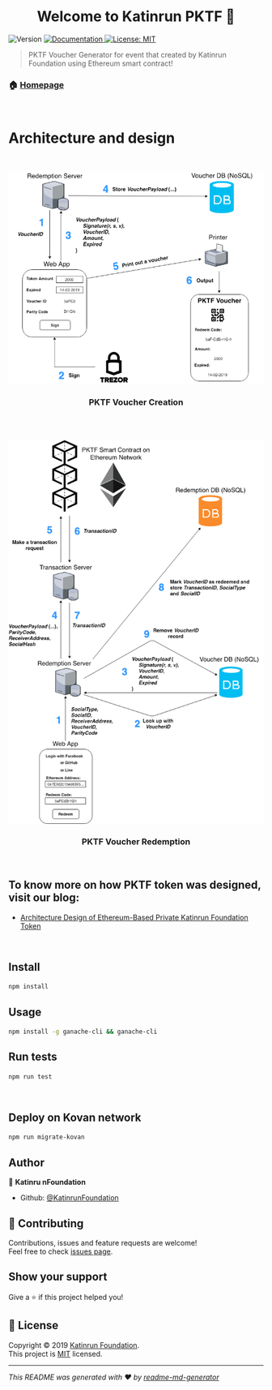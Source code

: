 <h1 align="center">Welcome to Katinrun PKTF 👋</h1>
<p>
  <img alt="Version" src="https://img.shields.io/badge/version-1.0.0-blue.svg?cacheSeconds=2592000" />
  <a href="https://github.com/KatinrunFoundation/PKTF" target="_blank">
    <img alt="Documentation" src="https://img.shields.io/badge/documentation-yes-brightgreen.svg" />
  </a>
  <a href="https://opensource.org/licenses/MIT" target="_blank">
    <img alt="License: MIT" src="https://img.shields.io/badge/License-MIT-yellow.svg" />
  </a>
</p>

> PKTF Voucher Generator for event that created by Katinrun Foundation using Ethereum smart contract!

### 🏠 [Homepage](https://github.com/KatinrunFoundation/PKTF)

<br />

# Architecture and design

<br />
<p align="center"><img src="images/PKTF-VoucherDiagram-Voucher Creation(v2).png" width="600"></p>
<h3 align="center">PKTF Voucher Creation</h3><br />

<br />
<p align="center"><img src="images/PKTF-VoucherDiagram-Voucher Redeem(v2).png" width="600"></p>
<h3 align="center">PKTF Voucher Redemption</h3><br />

## To know more on how PKTF token was designed, visit our blog:

* <a href="https://medium.com/@serial_coder/architecture-design-of-ethereum-based-private-katinrun-foundation-token-9306f65ac85e">Architecture Design of Ethereum-Based Private Katinrun Foundation Token</a><br />

<br />

## Install

```sh
npm install
```

## Usage

```sh
npm install -g ganache-cli && ganache-cli
```

## Run tests

```sh
npm run test
```
<br />

## Deploy on Kovan network

```sh
npm run migrate-kovan
```


## Author

👤 **Katinru nFoundation**

* Github: [@KatinrunFoundation](https://github.com/KatinrunFoundation)

## 🤝 Contributing

Contributions, issues and feature requests are welcome!<br />Feel free to check [issues page](https://github.com/KatinrunFoundation/PKTF/issues).

## Show your support

Give a ⭐️ if this project helped you!

## 📝 License

Copyright © 2019 [Katinrun Foundation](https://github.com/KatinrunFoundation).<br />
This project is [MIT](https://opensource.org/licenses/MIT) licensed.

***
_This README was generated with ❤️ by [readme-md-generator](https://github.com/kefranabg/readme-md-generator)_
